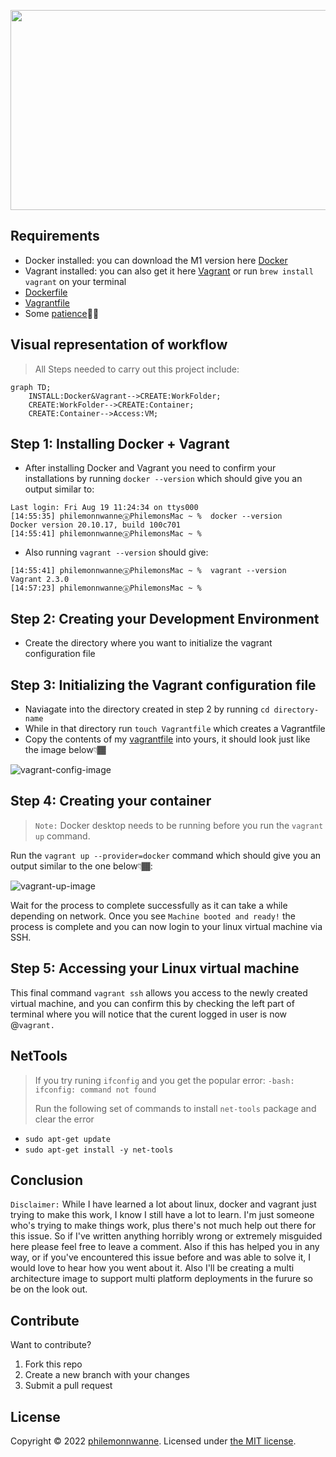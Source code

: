 <p align="center">
  <img width="660" height="320" src="https://github.com/philemonnwanne/docker-on-steroids/blob/main/images/vagrantdockerdark.png">
</p>

## Requirements
- Docker installed: you can download the M1 version here [Docker](https://desktop.docker.com/mac/main/arm64/Docker.dmg?utm_source=docker&utm_medium=webreferral&utm_campaign=dd-smartbutton&utm_location=module)
- Vagrant installed: you can also get it here [Vagrant](https://releases.hashicorp.com/vagrant/2.3.0/vagrant_2.3.0_darwin_amd64.dmg) or run `brew install vagrant` on your terminal
- [Dockerfile](Dockerfile)
- [Vagrantfile](Vagrantfile)
- Some [patience]()😮‍💨

## Visual representation of workflow
> All Steps needed to carry out this project include:

```mermaid
graph TD;
    INSTALL:Docker&Vagrant-->CREATE:WorkFolder;
    CREATE:WorkFolder-->CREATE:Container;
    CREATE:Container-->Access:VM;
```

## Step 1: Installing Docker + Vagrant

- After installing Docker and Vagrant you need to confirm your installations by running `docker --version` which should give you an output similar to:

```
Last login: Fri Aug 19 11:24:34 on ttys000
[14:55:35] philemonnwanneⓐPhilemonsMac ~ %  docker --version
Docker version 20.10.17, build 100c701
[14:55:41] philemonnwanneⓐPhilemonsMac ~ %
```

- Also running `vagrant --version` should give:

```
[14:55:41] philemonnwanneⓐPhilemonsMac ~ %  vagrant --version
Vagrant 2.3.0
[14:57:23] philemonnwanneⓐPhilemonsMac ~ % 
```

## Step 2: Creating your Development Environment

- Create the directory where you want to initialize the vagrant configuration file

## Step 3: Initializing the Vagrant configuration file
- Naviagate into the directory created in step 2 by running `cd directory-name` 
- While in that directory run `touch Vagrantfile` which creates a Vagrantfile
- Copy the contents of my [vagrantfile](Vagrantfile) into yours, it should look just like the image below👇🏾

![vagrant-config-image](https://github.com/philemonnwanne/docker-on-steroids/blob/main/images/vagrant-config.png)

## Step 4: Creating your container

> `Note:` Docker desktop needs to be running before you run the `vagrant up` command.

Run the `vagrant up --provider=docker` command which should give you an output similar to the one below👇🏾:

![vagrant-up-image](https://github.com/philemonnwanne/docker-on-steroids/blob/main/images/vagrant-up.png)

Wait for the process to complete successfully as it can take a while depending on network. Once you see `Machine booted and ready!` the process is complete and you can now login to your linux virtual machine via SSH.

## Step 5: Accessing your Linux virtual machine

This final command  `vagrant ssh` allows you access to the newly created virtual machine, and you can confirm this by checking the left part of terminal where you will notice that the curent logged in user is now @```vagrant.```

## NetTools
> If you try runing `ifconfig` and you get the popular error: `-bash: ifconfig: command not found`
> 
> Run the following set of commands to install `net-tools` package and clear the error
- `sudo apt-get update`
- `sudo apt-get install -y net-tools` 

## Conclusion

`Disclaimer:` While I have learned a lot about linux, docker and vagrant just trying to make this work, I know I still have a lot to learn. I'm just someone who's trying to make things work, plus there's not much help out there for this issue. So if I've written anything horribly wrong or extremely misguided here please feel free to leave a comment. Also if this has helped you in any way, or if you've encountered this issue before and was able to solve it, I would love to hear how you went about it.
Also I'll be creating a multi architecture image to support multi platform deployments in the furure so be on the look out.

## Contribute

Want to contribute?
 1. Fork this repo
 2. Create a new branch with your changes
 3. Submit a pull request


## License

Copyright © 2022 [philemonnwanne](http://github.com/philemonnwanne). Licensed under [the MIT license](https://github.com/philemonnwanne/docker-on-steroids/blob/master/LICENSE).
